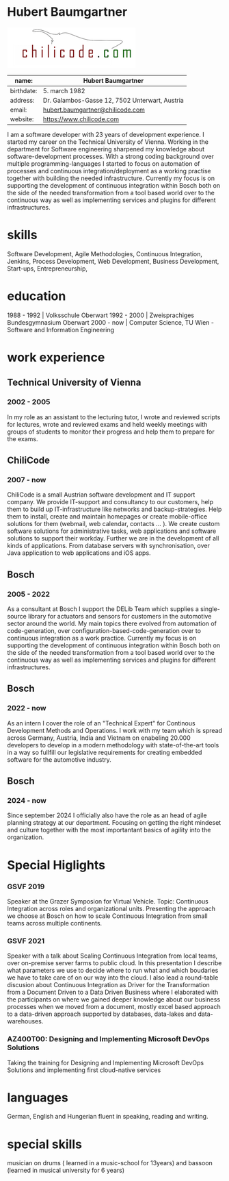 # Hubert Baumgartner
![Logo](imgs/chilicode_logo.png)

name: | Hubert Baumgartner
------------ | -------------
birthdate: | 5. march 1982
address: | Dr. Galambos-Gasse 12, 7502 Unterwart, Austria
email: | hubert.baumgartner@chilicode.com
website: | https://www.chilicode.com


I am a software developer with 23 years of development experience. I started my career on the Technical University of Vienna. Working in the department for Software engineering sharpened my knowledge about software-development processes. With a strong coding background over multiple programming-languages I started to focus on automation of processes and continuous integration/deployment as a working practise together with building the needed infrastructure.
Currently my focus is on supporting the development of continuous integration within Bosch both on the side of the needed transformation from a tool based world over to the continuous way as well as implementing services and plugins for different infrastructures.

# skills
Software Development, Agile Methodologies, Continuous Integration, Jenkins, Process Development, Web Development,
Business Development, Start-ups, Entrepreneurship, 



# education

1988 - 1992  | 	Volksschule Oberwart
1992 - 2000 | Zweisprachiges Bundesgymnasium Oberwart
2000 - now | Computer Science, TU Wien -  Software and Information Engineering


# work experience

## Technical University of Vienna
### 2002 - 2005
In my role as an assistant to the lecturing tutor, I wrote and reviewed scripts for lectures, wrote and reviewed exams and held weekly meetings with groups of students to monitor their progress and help them to prepare for the exams.

## ChiliCode
### 2007 - now
ChiliCode is a small Austrian software development and IT support company. We provide IT-support and consultancy to our customers, help them to build up IT-infrastructure like networks and backup-strategies. Help them to install, create and maintain homepages or create mobile-office solutions for them (webmail, web calendar, contacts … ). We create custom software solutions for administrative tasks, web applications and software solutions to support their workday. Further we are in the development of all kinds of applications. From database servers with synchronisation, over Java application to web applications and iOS apps.

## Bosch
### 2005 - 2022
As a consultant at Bosch I support the DELib Team which supplies a single-source library for actuators and sensors for customers in the automotive sector around the world. My main topics there evolved from automation of code-generation, over configuration-based-code-generation over to continuous integration as a work practice. Currently my focus is on supporting the development of continuous integration within Bosch both on the side of the needed transformation from a tool based world over to the continuous way as well as implementing services and plugins for different infrastructures.

## Bosch
### 2022 - now
As an intern I cover the role of an "Technical Expert" for Continous Development Methods and Operations. I work with my team which is spread across Germany, Austria, India and Vietnam on enabeling 20.000 developers to develop in a modern methodology with state-of-the-art tools in a way so fullfill our legislative requirements for creating embedded software for the automotive industry.

## Bosch
### 2024 - now
Since september 2024 I officially also have the role as an head of agile planning strategy at our department. Focusing on getting the right mindeset and culture together with the most importantant basics of agility into the organization. 


# Special Higlights

### GSVF 2019
Speaker at the Grazer Symposion for Virtual Vehicle. Topic: Continuous Integration across roles and organizational units. Presenting the approach we choose at Bosch on how to scale Continuous Integration from small teams across multiple continents.

### GSVF 2021
Speaker with a talk about Scaling Continuous Integration from local teams, over on-premise server farms to public cloud. In this presentation I describe what parameters we use to decide where to run what and which boudaries we have to take care of on our way into the cloud.
I also lead a round-table discusion about Continuous Integration as Driver for the Transformation from a Document Driven to a Data Driven Business where I elaborated with the participants on where we gained deeper knowledge about our business processes when we moved from a document, mostly excel based approach to a data-driven approach supported by databases, data-lakes and data-warehouses.

### AZ400T00: Designing and Implementing Microsoft DevOps Solutions
Taking the training for Designing and Implementing Microsoft DevOps Solutions and implementing first cloud-native services 


# languages
German, English and Hungerian fluent in speaking, reading and writing.

# special skills
musician on drums ( learned in a music-school for 13years) and bassoon (learned in musical university for 6 years)



